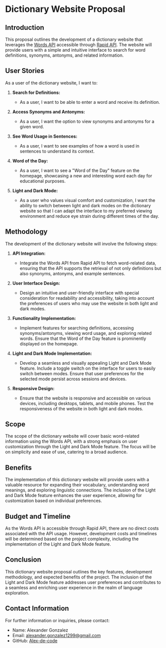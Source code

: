 # Dictionary Website Proposal

## Introduction
This proposal outlines the development of a dictionary website that leverages the [Words API](https://www.wordsapi.com/) accessible through [Rapid API](https://rapidapi.com/). The website will provide users with a simple and intuitive interface to search for word definitions, synonyms, antonyms, and related information.

## User Stories
As a user of the dictionary website, I want to:

1. **Search for Definitions:**
   - As a user, I want to be able to enter a word and receive its definition.

2. **Access Synonyms and Antonyms:**
   - As a user, I want the option to view synonyms and antonyms for a given word.

3. **See Word Usage in Sentences:**
   - As a user, I want to see examples of how a word is used in sentences to understand its context.

4. **Word of the Day:**
   - As a user, I want to see a "Word of the Day" feature on the homepage, showcasing a new and interesting word each day for educational purposes.

5. **Light and Dark Mode:**
   - As a user who values visual comfort and customization, I want the ability to switch between light and dark modes on the dictionary website so that I can adapt the interface to my preferred viewing environment and reduce eye strain during different times of the day.

## Methodology
The development of the dictionary website will involve the following steps:

1. **API Integration:**
   - Integrate the Words API from Rapid API to fetch word-related data, ensuring that the API supports the retrieval of not only definitions but also synonyms, antonyms, and example sentences.

2. **User Interface Design:**
   - Design an intuitive and user-friendly interface with special consideration for readability and accessibility, taking into account the preferences of users who may use the website in both light and dark modes.

3. **Functionality Implementation:**
   - Implement features for searching definitions, accessing synonyms/antonyms, viewing word usage, and exploring related words. Ensure that the Word of the Day feature is prominently displayed on the homepage.

4. **Light and Dark Mode Implementation:**
   - Develop a seamless and visually appealing Light and Dark Mode feature. Include a toggle switch on the interface for users to easily switch between modes. Ensure that user preferences for the selected mode persist across sessions and devices.

5. **Responsive Design:**
   - Ensure that the website is responsive and accessible on various devices, including desktops, tablets, and mobile phones. Test the responsiveness of the website in both light and dark modes.

## Scope
The scope of the dictionary website will cover basic word-related information using the Words API, with a strong emphasis on user customization through the Light and Dark Mode feature. The focus will be on simplicity and ease of use, catering to a broad audience.

## Benefits
The implementation of this dictionary website will provide users with a valuable resource for expanding their vocabulary, understanding word meanings, and exploring linguistic connections. The inclusion of the Light and Dark Mode feature enhances the user experience, allowing for customization based on individual preferences.

## Budget and Timeline
As the Words API is accessible through Rapid API, there are no direct costs associated with the API usage. However, development costs and timelines will be determined based on the project complexity, including the implementation of the Light and Dark Mode feature.

## Conclusion
This dictionary website proposal outlines the key features, development methodology, and expected benefits of the project. The inclusion of the Light and Dark Mode feature addresses user preferences and contributes to a seamless and enriching user experience in the realm of language exploration.

## Contact Information
For further information or inquiries, please contact:
- Name: Alexander Gonzalez
- Email: [alexander.gonzalez1299@gmail.com](alexander.gonzalez1299@gmail.com)
- GitHub: [Alex-de-code](https://github.com/Alex-de-code) 
